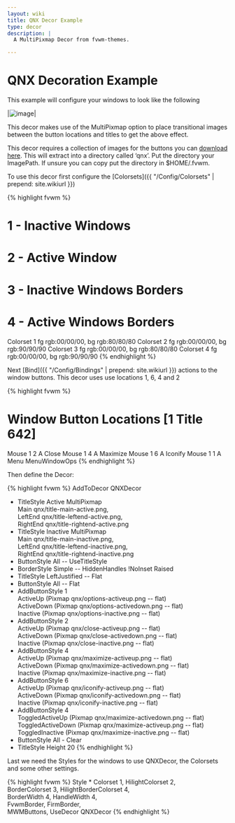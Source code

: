 ```yaml
---
layout: wiki
title: QNX Decor Example
type: decor
description: |
  A MultiPixmap Decor from fvwm-themes.

---
```

# QNX Decoration Example

This example will configure your windows to look like the following

|![image](scrot.png)|

This decor makes use of the MultiPixmap option to place transitional
images between the button locations and titles to get the above effect.

This decor requires a collection of images for the buttons you can
[download here](decor-qnx.tar.gz). This will extract into a directory
called ‘qnx’. Put the directory your ImagePath. If unsure you can copy
put the directory in $HOME/.fvwm.

To use this decor first configure the
[Colorsets]({{ "/Config/Colorsets" | prepend: site.wikiurl }})

{% highlight fvwm %}
#   1 - Inactive Windows
#   2 - Active Window
#   3 - Inactive Windows Borders
#   4 - Active Windows Borders
Colorset 1 fg rgb:00/00/00, bg rgb:80/80/80
Colorset 2 fg rgb:00/00/00, bg rgb:90/90/90
Colorset 3 fg rgb:00/00/00, bg rgb:80/80/80
Colorset 4 fg rgb:00/00/00, bg rgb:90/90/90
{% endhighlight %}

Next [Bind]({{ "/Config/Bindings" | prepend: site.wikiurl }})
actions to the window buttons. This decor uses
use locations 1, 6, 4 and 2

{% highlight fvwm %}
# Window Button Locations [1 Title 642]
Mouse 1 2 A Close
Mouse 1 4 A Maximize
Mouse 1 6 A Iconify
Mouse 1 1 A Menu MenuWindowOps
{% endhighlight %}

Then define the Decor:

{% highlight fvwm %}
AddToDecor QNXDecor
+ TitleStyle Active MultiPixmap \
        Main     qnx/title-main-active.png, \
        LeftEnd  qnx/title-leftend-active.png, \
        RightEnd qnx/title-rightend-active.png
+ TitleStyle Inactive MultiPixmap \
        Main     qnx/title-main-inactive.png, \
        LeftEnd  qnx/title-leftend-inactive.png, \
        RightEnd qnx/title-rightend-inactive.png
+ ButtonStyle All -- UseTitleStyle
+ BorderStyle Simple -- HiddenHandles !NoInset Raised
+ TitleStyle LeftJustified -- Flat
+ ButtonStyle All -- Flat
+ AddButtonStyle 1 \
        ActiveUp   (Pixmap qnx/options-activeup.png   -- flat) \
        ActiveDown (Pixmap qnx/options-activedown.png -- flat) \
        Inactive   (Pixmap qnx/options-inactive.png   -- flat)
+ AddButtonStyle 2 \
        ActiveUp   (Pixmap qnx/close-activeup.png   -- flat) \
        ActiveDown (Pixmap qnx/close-activedown.png -- flat) \
        Inactive   (Pixmap qnx/close-inactive.png   -- flat)
+ AddButtonStyle 4 \
        ActiveUp   (Pixmap qnx/maximize-activeup.png   -- flat) \
        ActiveDown (Pixmap qnx/maximize-activedown.png -- flat) \
        Inactive   (Pixmap qnx/maximize-inactive.png   -- flat)
+ AddButtonStyle 6 \
        ActiveUp   (Pixmap qnx/iconify-activeup.png   -- flat) \
        ActiveDown (Pixmap qnx/iconify-activedown.png -- flat) \
        Inactive   (Pixmap qnx/iconify-inactive.png   -- flat)
+ AddButtonStyle 4 \
        ToggledActiveUp   (Pixmap qnx/maximize-activedown.png -- flat) \
        ToggledActiveDown (Pixmap qnx/maximize-activeup.png   -- flat) \
        ToggledInactive   (Pixmap qnx/maximize-inactive.png   -- flat)
+ ButtonStyle All - Clear
+ TitleStyle Height 20
{% endhighlight %}

Last we need the Styles for the windows to use QNXDecor, the
Colorsets and some other settings.

{% highlight fvwm %}
Style * Colorset 1, HilightColorset 2, \
        BorderColorset 3, HilightBorderColorset 4, \
        BorderWidth 4, HandleWidth 4, \
        FvwmBorder, FirmBorder, \
        MWMButtons, UseDecor QNXDecor
{% endhighlight %}

